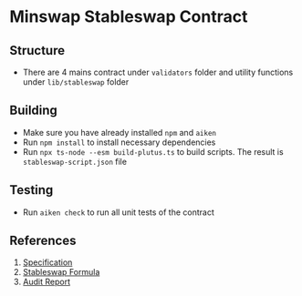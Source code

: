 # Minswap Stableswap Contract

## Structure
- There are 4 mains contract under `validators` folder and utility functions under `lib/stableswap` folder

## Building

- Make sure you have already installed `npm` and `aiken`
- Run `npm install` to install necessary dependencies 
- Run `npx ts-node --esm build-plutus.ts` to build scripts. The result is `stableswap-script.json` file

## Testing

- Run `aiken check` to run all unit tests of the contract

## References

1. [Specification](/stableswap-docs/stableswap-spec.md)
2. [Stableswap Formula](/stableswap-docs/formula.md)
3. [Audit Report](/audit-report/TxPipe-audit-report.pdf)